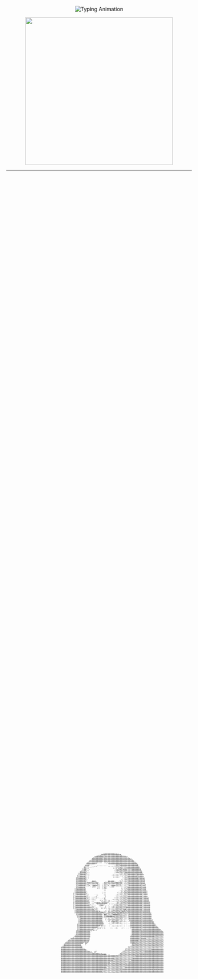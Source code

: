 

<p align="center">
  <img src="https://readme-typing-svg.herokuapp.com?font=Orbitron&size=26&duration=3000&color=00FF00&center=true&vCenter=true&width=950&lines=You+talkin'+to+me%3F;I'll+be+back.;Why+so+serious%3F;Hasta+la+vista%2C+baby.;Life+finds+a+way.;I+am+Iron+Man.;To+infinity+and+beyond!;Say+'what'+again!;That's+a+bingo!;I+live+my+life+a+quarter+mile+at+a+time.;With+great+power+comes+great+responsibility.;I+can+do+this+all+day.;This+is+my+boomstick!;Why'd+it+have+to+be+snakes%3F;I+solemnly+swear+that+I+am+up+to+no+good.;Mischief+managed.;It+does+not+do+to+dwell+on+dreams+and+forget+to+live.;After+all%2C+why+not%3F+Why+shouldn't+I+keep+it%3F;You+shall+not+pass!;One+ring+to+rule+them+all.;Even+the+smallest+person+can+change+the+course+of+the+future.;I+would+have+gone+with+you+to+the+end%2C+into+the+very+fires+of+Mordor.;I+find+your+lack+of+faith+disturbing.;I'm+vengeance.)" alt="Typing Animation" />
</p>




<p align="center">
  <img src="https://media.giphy.com/media/v1.Y2lkPTc5MGI3NjExaWV2dnhjcWltMjRnaHFqcDQ3aGhoamN2N3hsZjdhY2x3bjJyYnV0eSZlcD12MV9naWZzX3NlYXJjaCZjdD1n/3j1cQmHH21pMEmgd0O/giphy.gif" width="400" />
</p>

---

<!-- Mona Lisa ASCII Art -->
<div style="display: flex; justify-content: center; align-items: center; height: 100vh;">
    <pre style="font-size: 6px; line-height: 6px; margin: 0;">
                                                     _______
                                               _,,ad8888888888bba,_
                                            ,ad88888I888888888888888ba,
                                          ,88888888I88888888888888888888a,
                                        ,d888888888I8888888888888888888888b,
                                       d88888PP"""" ""YY88888888888888888888b,
                                     ,d88"'__,,--------,,,,.;ZZZY8888888888888,
                                    ,8IIl'"                ;;l"ZZZIII8888888888,
                                   ,I88l;'                  ;lZZZZZ888III8888888,
                                 ,II88Zl;.                  ;llZZZZZ888888I888888,
                                ,II888Zl;.                .;;;;;lllZZZ888888I8888b
                               ,II8888Z;;                 `;;;;;''llZZ8888888I8888,
                               II88888Z;'                        .;lZZZ8888888I888b
                               II88888Z; _,aaa,      .,aaaaa,__.l;llZZZ88888888I888
                               II88888IZZZZZZZZZ,  .ZZZZZZZZZZZZZZ;llZZ88888888I888,
                               II88888IZZ<'(@@>Z|  |ZZZ<'(@@>ZZZZ;;llZZ888888888I88I
                              ,II88888;   `""" ;|  |ZZ; `"""     ;;llZ8888888888I888
                              II888888l            `;;          .;llZZ8888888888I888,
                             ,II888888Z;           ;;;        .;;llZZZ8888888888I888I
                             III888888Zl;    ..,   `;;       ,;;lllZZZ88888888888I888
                             II88888888Z;;...;(_    _)      ,;;;llZZZZ88888888888I888,
                             II88888888Zl;;;;;' `--'Z;.   .,;;;;llZZZZ88888888888I888b
                             ]I888888888Z;;;;'   ";llllll;..;;;lllZZZZ88888888888I8888,
                             II888888888Zl.;;"Y88bd888P";;,..;lllZZZZZ88888888888I8888I
                             II8888888888Zl;.; `"PPP";;;,..;lllZZZZZZZ88888888888I88888
                             II888888888888Zl;;. `;;;l;;;;lllZZZZZZZZW88888888888I88888
                             `II8888888888888Zl;.    ,;;lllZZZZZZZZWMZ88888888888I88888
                              II8888888888888888ZbaalllZZZZZZZZZWWMZZZ8888888888I888888,
                              `II88888888888888888b"WWZZZZZWWWMMZZZZZZI888888888I888888b
                               `II88888888888888888;ZZMMMMMMZZZZZZZZllI888888888I8888888
                                `II8888888888888888 `;lZZZZZZZZZZZlllll888888888I8888888,
                                 II8888888888888888, `;lllZZZZllllll;;.Y88888888I8888888b,
                                ,II8888888888888888b   .;;lllllll;;;.;..88888888I88888888b,
                                II888888888888888PZI;.  .`;;;.;;;..; ...88888888I8888888888,
                                II888888888888PZ;;';;.   ;. .;.  .;. .. Y8888888I88888888888b,
                               ,II888888888PZ;;'                        `8888888I8888888888888b,
                               II888888888'                              888888I8888888888888888b
                              ,II888888888                              ,888888I88888888888888888
                             ,d88888888888                              d888888I8888888888ZZZZZZZ
                          ,ad888888888888I                              8888888I8888ZZZZZZZZZZZZZ
                        ,d888888888888888'                              888888IZZZZZZZZZZZZZZZZZZ
                      ,d888888888888P'8P'                               Y888ZZZZZZZZZZZZZZZZZZZZZ
                     ,8888888888888,  "                                 ,ZZZZZZZZZZZZZZZZZZZZZZZZ
                    d888888888888888,                                ,ZZZZZZZZZZZZZZZZZZZZZZZZZZZ
                    888888888888888888a,      _                    ,ZZZZZZZZZZZZZZZZZZZZ888888888
                    888888888888888888888ba,_d'                  ,ZZZZZZZZZZZZZZZZZ88888888888888
                    8888888888888888888888888888bbbaaa,,,______,ZZZZZZZZZZZZZZZ888888888888888888
                    88888888888888888888888888888888888888888ZZZZZZZZZZZZZZZ888888888888888888888
                    8888888888888888888888888888888888888888ZZZZZZZZZZZZZZ88888888888888888888888
                    888888888888888888888888888888888888888ZZZZZZZZZZZZZZ888888888888888888888888
                    8888888888888888888888888888888888888ZZZZZZZZZZZZZZ88888888888888888888888888
                    88888888888888888888888888888888888ZZZZZZZZZZZZZZ8888888888888888888888888888
                    8888888888888888888888888888888888ZZZZZZZZZZZZZZ88888888888888888888888888888
                    88888888888888888888888888888888ZZZZZZZZZZZZZZ8888888888888888888800000000888
                    8888888888888888888888888888888ZZZZZZZZZZZZZZ88888888888888888888888888888888
    </pre>
</div>



---

<!-- Fake terminal window + animated typing -->
<p align="center">
  <div align="center" style="background:#0b0f10;padding:16px 20px;border-radius:14px;display:inline-block;box-shadow:0 4px 20px rgba(0,0,0,0.3);">
    <!-- title bar -->
    <div style="display:flex;gap:8px;align-items:center;margin-bottom:10px;">
      <span style="width:12px;height:12px;background:#ff5f57;border-radius:50%;display:inline-block;"></span>
      <span style="width:12px;height:12px;background:#febc2e;border-radius:50%;display:inline-block;"></span>
      <span style="width:12px;height:12px;background:#28c840;border-radius:50%;display:inline-block;"></span>
      <span style="color:#9aa5b1;font-family:ui-monospace, SFMono-Regular, Menlo, Monaco, Consolas, 'Liberation Mono', 'Courier New', monospace;font-size:12px;margin-left:10px;">bash — him@localhost</span>
    </div>

<p align="center">
  <img src="https://readme-typing-svg.herokuapp.com?font=Fira+Code&pause=1500&color=FFD700&center=true&vCenter=true&width=800&lines=%24+whoami;I+am+the+watcher+on+the+walls;%24+echo+%22Winter+is+coming%22;Winter+is+coming;%24+echo+%22A+Lannister+always+pays+his+debts%22;A+Lannister+always+pays+his+debts;%24+echo+%22Valar+Morghulis%22;Valar+Morghulis;%24+echo+%22The+North+remembers%22;The+North+remembers;%24+echo+%22Fire+and+Blood%22;Fire+and+Blood;%24+echo+%22Hold+the+door%22;Hold+the+door;%24+echo+%22Chaos+is+a+laddder%22;Chaos+is+a+laddder;%24+echo+%22You+win+or+you+die%22;You+win+or+you+die;%24+echo+%22Dracarys%22;Dracarys;%24+echo+%22What+is+dead+may+never+die%22;What+is+dead+may+never+die" alt="animated terminal" />
</p>


  </div>
</p>

---

<p align="center">
  <b>Bottom text 🥀</b>
</p>
